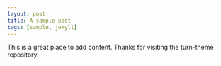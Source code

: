 ```yaml
---
layout: post
title: A sample post
tags: [sample, jekyll]
---
```


This is a great place to add content. Thanks for visiting the turn-theme repository.
